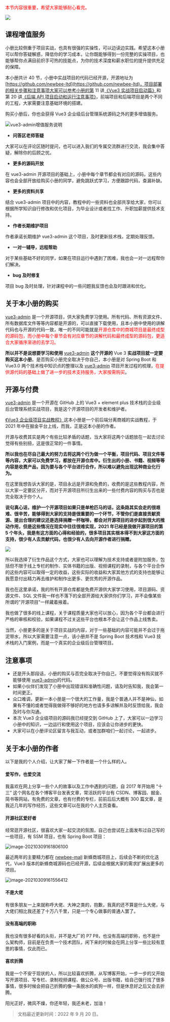 <p style="color:red;">本节内容很重要，希望大家能够耐心看完。</p>

![](//p3-juejin.byteimg.com/tos-cn-i-k3u1fbpfcp/f8d36ee49f7d48b486944b9905503d51~tplv-k3u1fbpfcp-zoom-1.image)

## 课程增值服务

小册比较侧重于项目实战，也具有很强的实操性，可以边读边实践。希望这本小册可以帮你答疑解惑，降低你的学习成本，让你既能够得到一份完整的实操项目，也能够帮你点满目前炽手可热的技能点，为你的技术深度和薪水职位的提升提供充足的保障。

本小册共计 40 节，小册中实战项目的代码已经开源，开源地址为 [https://github.com/newbee-ltd](https://github.com/newbee-ltd)，项目部署的相关步骤和注意事项大家可以参考小册的第 11 讲[《Vue3 实战项目启动篇》](https://juejin.cn/book/6933939264455442444/section/6933954525510238223)和第 20 讲[《后端 API 项目启动和运行注意事项》](https://juejin.cn/book/6933939264455442444/section/6933954371356983299)，前端项目和后端项目是两个不同的工程，大家需要注意基础环境的搭建。

购买小册后，你也会获得 Vue3 企业级后台管理系统源码之外的更多增值服务。

![vue3-admin增值服务说明](https://p3-juejin.byteimg.com/tos-cn-i-k3u1fbpfcp/44dbe4f950b3408b9b465bd273ad0bb7~tplv-k3u1fbpfcp-watermark.image)

- **问答区老师答疑**

大家可以在评论区随时提问，也可以进入我们的专属交流群进行交流，我会集中答疑，解除你的后顾之忧。

- **更多的源码开放**

在 vue3-admin 开源项目的基础上，小册中每个章节都会有对应的源码，这些内容也会全部开放给购买小册的同学，避免跳跃式学习，方便跟踪代码，查漏补缺。

- **更多的资料共享**

结合 vue3-admin 项目中的内容，教程中的一些资料也全部共享给大家，你可以根据所学知识自行修改和优化项目，为毕业设计或者找工作、升职加薪提供技术支持。

- **作者长期维护项目**

作者承诺长期维护 vue3-admin 这个项目，及时更新技术栈，定期处理反馈。

- **一对一辅导，远程帮助**

对于某些基础不好的同学，如果在项目运行中遇到了困难，我也会一对一远程帮你们解决。

- **bug 及时修复**

项目 bug 及时处理，针对课程中的一些问题我反馈也会及时跟进和优化。

## 关于本小册的购买

[vue3-admin](https://github.com/newbee-ltd/vue3-admin) 是一个开源项目，供大家免费学习使用。所有代码、所有资源文件、所有数据库文件等等内容都是开源的，可以直接下载使用，且本小册中使用的讲解代码也与开源的代码一致，唯一的不同可能就是<span style="color:red;">开源仓库中的商城项目是最终成型的源码包，而小册中每个章节会有对应章节的讲解代码和最终成型的源码包，更适合大家循序渐进的去学习。</span>

**所以并不是说想要学习和使用** [vue3-admin](https://github.com/newbee-ltd/vue3-admin)  **这个开源的** Vue 3 **实战项目就一定要购买这本小册**。是否购买小册完全取决于你自己，本小册是对 Spring Boot 和 Vue3.0 两个技术栈中知识点的整理以及 [vue3-admin](https://github.com/newbee-ltd/vue3-admin) 项目开发过程的梳理，<span style="color:red;">在提供源代码的基础上做了进一步的技术支持服务，大家按需购买</span>。

## 开源与付费

[vue3-admin](https://github.com/newbee-ltd/vue3-admin) 是一个开源在 GitHub 上的 Vue3 + element plus 技术栈的企业级后台管理系统实战项目，我是这个开源项目的开发者和维护者。

[《Vue3 企业级项目实战教程》](##)这本小册是一个前后端分离商城的实战教程，于 2021 年中在掘金平台上线，而我，正是这本小册的作者。

开源与收费其实是两个有些比较矛盾的话题，当大家将这两个话题放在一起去讨论觉得有些别扭，这是很正常的一件事情。

**所以我也在尽自己最大的努力去将这两个行为做一个平衡，项目代码、项目文件等等内容，大家可以免费学习，都放在开源仓库中。衍生出的小册、书籍、视频等等内容是收费产品，因为要与各个平台进行合作，所以难以避免出现这种商业化行为。**

在这里我想告诉大家的是，项目永远是开源和免费的，收费的是这些教程内容，所以大家一定要区分开，而对于开源项目所衍生出来的一些付费内容的购买与否也是完全取决于你个人。

**说句真心话，维护一个开源项目如果只是单枪匹马的话，这条路其实会走的很艰难、很辛苦，能够得到大家的支持是很重要的一个环节，不管你们是直接贡献资源、提出合理的建议还是选择捐赠一杯咖啡，都会对开源项目的进步起到很大的推动作用，但是这些情况在现实中往往很难实现，2021 年已经是我做开源项目的第 5 个年头，我是有这方面的心得和经验的，很多项目其实根本得不到大家这方面的支持，很少有人去贡献代码，也很少有人去向开源作者进行捐赠。**

![](//p3-juejin.byteimg.com/tos-cn-i-k3u1fbpfcp/a2e74f5543a44f0697ca14f775dbd8f3~tplv-k3u1fbpfcp-zoom-1.image)

所以我选择了衍生作品这个方式，大家也可以理解为技术支持或者是附加服务，包括但不限于线上专栏的制作、实体书籍的出版、视频课程的录制，与各个平台合作的这些内容可以取得一定的收益，这些实际的收益和大家其他方式的支持也能够让我愿意付出精力再去维护和制作出更多、更优秀的开源作品。

我也在这里承诺，我的所有开源仓库都是免费开源供大家学习使用，项目源码、资源文件、SQL 文件我一样也不落下的全部开源给大家供你们学习，并不会像某些所谓的"开源项目"一样藏着掖着。

我也做了很多的线上课程，关于课程质量大家也可以放心，因为各个平台都会进行严格的审核和校验，如果课程不过关这些平台也根本不会让这个作品上线售卖。

当然，小册更多的是关于项目实战的内容，对于一些基础的内容可能并不会过于拖泥带水，所以大家需要注意一点，该小册并不是 Spring Boot 技术栈和 Vue3 技术栈的入门案例，而是一个真实的企业级后台管理项目。

## 注意事项

- 还是开头那段话，小册的购买与否完全取决于你自己，不要觉得没有购买就不能够使用 [vue3-admin](https://github.com/newbee-ltd/vue3-admin)的代码。
- 如果小伙伴们发现了小册中出现错误和准确性问题，请及时告知我，我会第一时间更正。
- 众口难调，更新一本小册是一个很大的工作量，我是个普通人并不是神仙，如果有不懂的或者觉得我做得不够好的地方也请多多谅解并及时反馈给我，我会及时与你沟通。
- 本次 Vue3 企业级项目的源码我已经提交到 GitHub 上了，大家可以一边学习小册中的知识，一边运行和使用这个项目，应该会让你进步的更快。
- 大家可以在小册评论区留言与我互动，或者加群咱们一起讨论，一起进步。

## 关于本小册的作者

以下是我的个人介绍，让大家了解一下作者是一个什么样的人。

#### 爱写作，也爱交流

我喜欢在网上分享一些个人的故事以及工作中遇到的问题，自 2017 年开始用 “十三” 这个网名在各个博客平台发表文章，常活跃的平台有 CSDN、博客园、掘金、简书等网站，有免费的文章，也有付费的专栏，前前后后大概有 300 篇文章，是我近几年的写作经历，这些文章可以在我的个人主页查看。

#### 开源社区爱好者

经常逛开源社区，很喜欢大家一起交流的氛围，自己也尝试在上面发布过自己写的一些项目，有 SSM 项目，也有 Spring Boot 项目：

![image-20210309161806100](https://p3-juejin.byteimg.com/tos-cn-i-k3u1fbpfcp/7e4cf4ab7b8247ab98c34188569fbdc0~tplv-k3u1fbpfcp-zoom-1.image)

最近两年的主要精力都在 [newbee-mall](https://github.com/newbee-ltd/newbee-mall) 新蜂商城项目上，后续会不断的优化迭代，Vue3 版本的新蜂商城源码也已经开源，后续会根据大家的需求扩展出更多的项目。

![image-20210309161556412](https://p3-juejin.byteimg.com/tos-cn-i-k3u1fbpfcp/2f736dbd207e47da891418b153728da1~tplv-k3u1fbpfcp-zoom-1.image)

#### 不是大佬

有很多朋友一上来就称呼大佬、大神之类的，抱歉，我真的还不算是什么大佬，与大佬们相比我还差了十万八千里，只是一个专心做事的普通人罢了。

#### 没有高端的职称

我也没有很多好看的头衔，并不是大厂的 P7 P8，也没有高端的职称，也不是什么架构师，目前是在负责一个技术团队，闲下来的时候会在网上分享一些比较有意思的事情，仅此而已。

#### 喜欢折腾

我是一个不安于现状的人，所以比较喜欢折腾，从写博客开始，一步一步的又开始写开源项目、写专栏、录制视频课程、做公众号、出版书籍，给自己强行找了很多事情，很多时候会把自己折腾的像一条脱水的疯狗一样，但是休息好之后又会去折腾。

阳光正好，微风不燥，你还年轻，我还未老，加油！

> 文档最近更新时间：2022 年 9 月 20 日。
